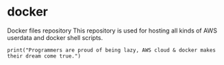 # docker
Docker files repository
This repository is used for hosting all kinds of AWS userdata and docker shell scripts.
```python3
print("Programmers are proud of being lazy, AWS cloud & docker makes their dream come true.")
```
